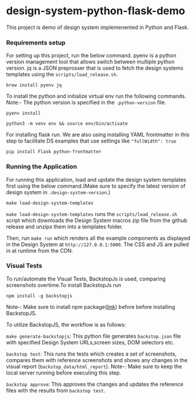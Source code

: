 # design-system-python-flask-demo

This project is demo of design system implemenented in Python and Flask.

### Requirements setup

For setting up this project, run the below command. pyenv is a python version management tool that allows switch between
multiple python version. jq is a JSON preprosser that is used to fetch the design systems templates using the `scripts/load_release.sh`.

```
brew install pyenv jq
```

To install the python and initialize virtual env run the following commands. Note:- The python version is specified in the
`.python-version` file.

```
pyenv install
```

```
python3 -m venv env && source env/bin/activate
```

For installing flask run. We are also using installing YAML frontmatter in this step to facilitate DS examples that use settings like `"fullWidth": true`

```
pip install Flask python-frontmatter
```

### Running the Application

For running this application, load and update the design system templates first using the below command.(Make sure to
specify the latest version of design system in `.design-system-version`.)

```
make load-design-system-templates
```

`make load-design-system-templates` runs the `scripts/load_release.sh` script which downloads the Design System macros zip file from the github release and unzips them into a templates folder.

Then, run `make run` which renders all the example components as displayed in the Design System at `http://127.0.0.1:5000`. The CSS and JS are pulled in at runtime from the CDN.

### Visual Tests

To run/automate the Visual Tests, BackstopJs is used, comparing screenshots overtime.To install BackstopJs run

```
npm install -g backstopjs
```

Note-: Make sure to install npm package([link](https://docs.npmjs.com/downloading-and-installing-node-js-and-npm)) before before installing BackstopJS.

To utilize BackstopJS, the workflow is as follows:

`make generate-backstopjs`: This python file generates `backstop.json` file with specified Design System URLs,screen sizes, DOM selectors etc.

`backstop test`: This runs the tests which creates a set of screenshots, compares them with reference screenshots and shows any changes in the visual report (`backstop_data/html_report`). Note-: Make sure to keep the local server running before executing this step.

`backstop approve`: This approves the changes and updates the reference files with the results from `backstop test`.
